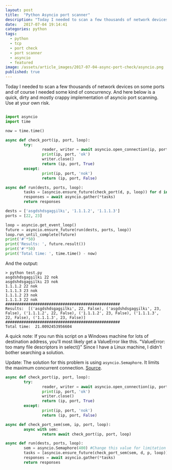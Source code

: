 ```yaml
---
layout: post
title:  "Python Asyncio port scanner"
description: "Today I needed to scan a few thousands of network devices on some ports and of course I needed some kind of concurrency."
date:   2017-07-04 19:14:41
categories: python
tags:
  - python
  - tcp
  - port check
  - port scanner
  - asyncio
  - featured
image: /assets/article_images/2017-07-04-async-port-check/asyncio.png
published: true
---
```

Today I needed to scan a few thousands of network devices on some ports and of course I needed some kind of concurrency. And here below is a quick, dirty and mostly crappy implementation of asyncio port scanning. Use at your own risk.

``` python

import asyncio
import time

now = time.time()

async def check_port(ip, port, loop):
        try:
                reader, writer = await asyncio.open_connection(ip, port, loop=loop)
                print(ip, port, 'ok')
                writer.close()
                return (ip, port, True)
        except:
                print(ip, port, 'nok')
                return (ip, port, False)

async def run(dests, ports, loop):
        tasks = [asyncio.ensure_future(check_port(d, p, loop)) for d in dests for p in ports]
        responses = await asyncio.gather(*tasks)
        return responses

dests = ['asgdshdsgagşilkı', '1.1.1.2', '1.1.1.3']
ports = [22, 23]

loop = asyncio.get_event_loop()
future = asyncio.ensure_future(run(dests, ports, loop))
loop.run_until_complete(future)
print('#'*50)
print('Results: ', future.result())
print('#'*50)
print('Total time: ', time.time() - now)

```

And the output:

```
> python test.py
asgdshdsgagşilkı 22 nok
asgdshdsgagşilkı 23 nok
1.1.1.2 22 nok
1.1.1.3 23 nok
1.1.1.2 23 nok
1.1.1.3 22 nok
##################################################
Results:  [('asgdshdsgagşilkı', 22, False), ('asgdshdsgagşilkı', 23, False), ('1.1.1.2', 22, False), ('1.1.1.2', 23, False), ('1.1.1.3', 22, False), ('1.1.1.3', 23, False)]
##################################################
Total time:  21.0092453956604
```

A quick note: If you run this script on a Windows machine for lots of destination address, you'll most likely get a ValueError like this. "ValueError: too many file descriptors in select()" Since I have a Linux machine, I didn't bother searching a solution.

Update: The solution for this problem is using `asyncio.Semaphore`. It limits the maximum concurrent connection. [Source](https://pawelmhm.github.io/asyncio/python/aiohttp/2016/04/22/asyncio-aiohttp.html).

``` python
async def check_port(ip, port, loop):
        try:
                reader, writer = await asyncio.open_connection(ip, port, loop=loop)
                print(ip, port, 'ok')
                writer.close()
                return (ip, port, True)
        except:
                print(ip, port, 'nok')
                return (ip, port, False)

async def check_port_sem(sem, ip, port, loop):
        async with sem:
                return await check_port(ip, port, loop)

async def run(dests, ports, loop):
        sem = asyncio.Semaphore(400) #Change this value for limitation
        tasks = [asyncio.ensure_future(check_port_sem(sem, d, p, loop)) for d in dests for p in ports]
        responses = await asyncio.gather(*tasks)
        return responses
```
